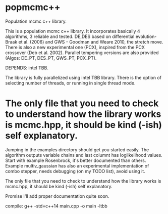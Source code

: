 # popmcmc++
Population mcmc c++ library.

This is a population mcmc c++ library. It incorporates basically 4 algorithms, 3 reliable and tested. 
DE,DES based on differential evolution- Braak et al. (2006)
and GWS - Goodman and Weare 2010, the stretch move.  There is also a new experimental one (PCX), 
inspired from the PCX crossover (Deb et al. 2002). Parallel tempering versions are also provided 
(Algos: DE_PT, DES_PT, GWS_PT, PCX_PT). 

DEPENDS: intel TBB. 

The library is fully parallelized using intel TBB library. There is the option of selecting number of threads, 
or running in single thread mode. 


The only file that you need to check to understand how the library works is mcmc.hpp, it should be kind (-ish) self explanatory. 
=======
Jumping in the examples directory should get you started easily. The algorithm outputs variable chains and last columnt has loglikelihood values. Start with example Rosenbrock, it's better documented than others. Example multiv_gaussian has also an experimental implementation of combo stepper, needs debugging (on my TODO list), avoid using it. 

The only file that you need to check to understand how the library works is mcmc.hpp, it should be kind (-ish) self explanatory.  

Promise I'll add proper documentation quite soon. 

compile: g++ -std=c++14 main.cpp -o main -ltbb 
